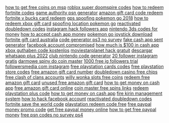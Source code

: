 <a href="https://lookerstudio.google.com/reporting/e8ea5ca4-8f01-4b93-a613-7413b96afd0d/page/DjD">how to get free coins on msp</a>
<a href="https://lookerstudio.google.com/reporting/9d2e12e1-bb64-40a8-ac53-ceb786b48ed6/page/DjD">roblox super doomspire codes</a>
<a href="https://lookerstudio.google.com/reporting/7e4d5fb7-fe7a-4595-8f1e-f03bf78ff012/page/LihED">how to redeem fortnite codes</a>
<a href="https://lookerstudio.google.com/reporting/e1615ac9-8c9d-45d5-964a-f879b9b9174e/page/DjD">game authority psn generator</a>
<a href="https://lookerstudio.google.com/reporting/77724207-0852-4323-a996-4ca4c9eec671/page/DjD">amazon gift card code redeem</a>
<a href="https://lookerstudio.google.com/reporting/d88a2288-d7c1-4077-9f74-bd467e8f8fd7/page/DjD">fortnite v bucks card redeem</a>
<a href="https://lookerstudio.google.com/reporting/53b9ed19-8e6e-4ef0-b1da-aca849a67294/page/DjD">gps spoofing pokemon go 2018</a>
<a href="https://lookerstudio.google.com/reporting/114733dc-0994-449e-9aab-8059cc171827/page/DjD">how to redeem xbox gift card</a>
<a href="https://lookerstudio.google.com/reporting/25bcfe7a-f748-4bc9-9fbb-5afa6d85dbe0/page/DjD">spoofing location pokemon go</a>
<a href="https://lookerstudio.google.com/s/lYURWadwzqo">reactivated doubledown codes</a>
<a href="https://lookerstudio.google.com/reporting/dce51666-78b8-4a13-a245-06d23714e09b/page/DjD">instagram hack followers app</a>
<a href="https://lookerstudio.google.com/reporting/6cba51a1-1fd5-408b-89b2-9ab634326957/page/DjD">nintendo 3ds codes for money</a>
<a href="https://lookerstudio.google.com/reporting/3d9d5a26-0ab7-4337-9759-a4ee8c65aa0a/page/T2pZB">how to accept cash app money</a>
<a href="https://lookerstudio.google.com/reporting/7421d501-12ce-4f8e-b5af-7ca68dc00549/page/DjD">pokemon go joystick download</a>
<a href="https://lookerstudio.google.com/reporting/19c67dde-0097-4b71-a173-5b54d82f8d0e/page/DjD">fortnite gift card australia</a>
<a href="https://lookerstudio.google.com/reporting/324db050-5318-4fea-9031-392bc925eb83/page/DjD">code generator ps3 no survey</a>
<a href="https://lookerstudio.google.com/reporting/1351f77d-423c-4eb1-b398-acf55719418c/page/EtfAD">fake cash app sent generator</a>
<a href="https://lookerstudio.google.com/reporting/7816a8fa-da6a-4043-b3e8-194efd8a7b33/page/DjD">facebook account compromised</a>
<a href="https://lookerstudio.google.com/reporting/7e3fadf0-4720-40d6-bb9d-8e679ae062a4/page/DtwAD">how much is $100 in cash app</a>
<a href="https://lookerstudio.google.com/reporting/75acce7e-bcd7-4216-844a-952ce7b0996b/page/DjD">xbox guthaben code kostenlos</a>
<a href="https://lookerstudio.google.com/reporting/41019ce3-3a83-43c7-af4e-3e75d563d69a/page/DjD">moviestarplanet hack gratuit</a>
<a href="https://lookerstudio.google.com/reporting/244bdbd2-a8dd-49fa-96bb-92290faaea7e/page/DjD">descargar whatsapp plus 2022</a>
<a href="https://lookerstudio.google.com/reporting/fd84940d-38b5-45e2-9d1d-121ba8ae206f/page/DjD">club nintendo code generator</a>
<a href="https://lookerstudio.google.com/reporting/411343d0-60b3-4fe5-8e16-1b16ae44613e/page/DjD">20 follower instagram gratis</a>
<a href="https://lookerstudio.google.com/reporting/6cc3b074-9b1c-4c95-8ab5-6daf33ff955c/page/DjD">darmowe spiny do coin master</a>
<a href="https://lookerstudio.google.com/s/uQM65Bx3RjY">1000 free ig followers trial</a>
<a href="https://lookerstudio.google.com/reporting/c969a7ff-4515-4257-842b-4d476478d5eb/page/DjD">followersmedia com instagram</a>
<a href="https://lookerstudio.google.com/reporting/0dd2a084-bc35-4bba-a919-30f66acec8c6/page/gGHED">free playstation cards codes</a>
<a href="https://lookerstudio.google.com/reporting/1039f581-b9c1-4576-988a-dafa8b0fddd6/page/QNgDD">free playstation store codes</a>
<a href="https://lookerstudio.google.com/reporting/3ee7ec47-0ba1-47ac-997c-b2377cd7023a/page/uqWED">free amazon gift card number</a>
<a href="https://lookerstudio.google.com/reporting/0a27fcc1-c249-4d2d-bb38-4466796d2296/page/3ppDD">doubledown casino free chips</a>
<a href="https://lookerstudio.google.com/reporting/53e1fd0b-81d7-46f2-b79f-2575c753ca52/page/BmpDD">free clash of clans accounts</a>
<a href="https://lookerstudio.google.com/reporting/256b9a20-f290-48f7-992a-4c8354e17e5f/page/0thED">willy wonka slots free coins</a>
<a href="https://lookerstudio.google.com/reporting/3ee7ec47-0ba1-47ac-997c-b2377cd7023a/page/uqWED">redeem free amazon gift card</a>
<a href="https://lookerstudio.google.com/reporting/3ee7ec47-0ba1-47ac-997c-b2377cd7023a/page/uqWED">unused free amazon gift card</a>
<a href="https://lookerstudio.google.com/reporting/384794af-4fca-4202-ae26-e465e8b7152a/page/urwAD">how to get money on cash app</a>
<a href="https://lookerstudio.google.com/reporting/3ee7ec47-0ba1-47ac-997c-b2377cd7023a/page/uqWED">free amazon gift card online</a>
<a href="https://lookerstudio.google.com/reporting/afca16b8-74fc-485c-a8dd-491cb1810387/page/8eSBD">coin master free spins links</a>
<a href="https://lookerstudio.google.com/reporting/ca62e660-f2ac-4fe8-971a-c8d7e2a38863/page/mGHED">redeem playstation plus code</a>
<a href="https://lookerstudio.google.com/reporting/cc29f31f-e1dd-4b48-8538-2114c7d5c55e/page/IloDD">how to get money on cash app</a>
<a href="https://lookerstudio.google.com/reporting/e52e6399-43ce-4ac5-8c93-8bf4fda1a125/page/5MgDD">fire kirin management system</a>
<a href="https://lookerstudio.google.com/u/0/reporting/f7278386-c11d-49af-9754-30a0ad8802fd/page/R1qDD">how to hack facebook account</a>
<a href="https://lookerstudio.google.com/reporting/d45c4ce0-5fde-49e6-8468-a576f25604e1/page/yppDD">reactivated doubledown codes</a>
<a href="https://lookerstudio.google.com/reporting/d4b68d9c-a5a9-4624-8a96-c76163d29616/page/DjD">fortnite save the world code</a>
<a href="https://lookerstudio.google.com/reporting/b2736699-f05a-4672-b6be-b6aeb7b86118/page/3GHED">playstation redeem code free</a>
<a href="https://lookerstudio.google.com/reporting/a4eb604f-30ca-4689-9ccf-1dd0f8497119/page/etWED">free paypal money promo code</a>
<a href="https://lookerstudio.google.com/reporting/a4eb604f-30ca-4689-9ccf-1dd0f8497119/page/etWED">get free paypal money online</a>
<a href="https://lookerstudio.google.com/reporting/a4eb604f-30ca-4689-9ccf-1dd0f8497119/page/etWED">how to get free paypal money</a>
<a href="https://lookerstudio.google.com/reporting/a887c6b1-4a71-4b60-bb68-ebe87e4318cc/page/psWED">free psn codes no survey ps4</a>
